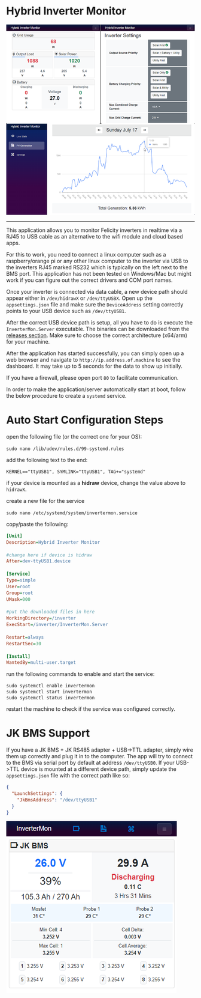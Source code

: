 # Hybrid Inverter Monitor

<img src="screenshot.png"/>

---

This application allows you to monitor Felicity inverters in realtime via a RJ45 to USB cable as an alternative to the wifi module and cloud based apps.

For this to work, you need to connect a linux computer such as a raspberry/orange pi or any other linux computer to the inverter via USB to the inverters RJ45 marked RS232 which is typically on the left next to the BMS port. This application has not been tested on Windows/Mac but might work if you can figure out the correct drivers and COM port names.

Once your inverter is connected via data cable, a new device path should appear either in `/dev/hidrawX` or `/dev/ttyUSBX`. Open up the `appsettings.json` file and make sure the `DeviceAddress` setting correctly points to your USB device such as `/dev/ttyUSB1`.

After the correct USB device path is setup, all you have to do is execute the `InverterMon.Server` executable. The binaries can be downloaded from the [releases section](https://github.com/dj-nitehawk/Felicity-Inverter-Monitor/releases). Make sure to choose the correct architecture (x64/arm) for your machine.

After the application has started successfully, you can simply open up a web browser and navigate to `http://ip.address.of.machine` to see the dashboard. It may take up to 5 seconds for the data to show up initially.

If you have a firewall, please open port `80` to facilitate communication.

In order to make the application/server automatically start at boot, follow the below procedure to create a `systemd` service.

# Auto Start Configuration Steps

open the following file (or the correct one for your OS):

`sudo nano /lib/udev/rules.d/99-systemd.rules`

add the following text to the end:
```
KERNEL=="ttyUSB1", SYMLINK="ttyUSB1", TAG+="systemd"
```

if your device is mounted as a **hidraw** device, change the value above to `hidrawX`.

create a new file for the service

`sudo nano /etc/systemd/system/invertermon.service`

copy/paste the following:
```ini
[Unit]
Description=Hybrid Inverter Monitor

#change here if device is hidraw
After=dev-ttyUSB1.device

[Service]
Type=simple
User=root
Group=root
UMask=000

#put the downloaded files in here
WorkingDirectory=/inverter
ExecStart=/inverter/InverterMon.Server

Restart=always
RestartSec=30

[Install]
WantedBy=multi-user.target
```
run the following commands to enable and start the service:
```
sudo systemctl enable invertermon
sudo systemctl start invertermon
sudo systemctl status invertermon
```
restart the machine to check if the service was configured correctly.

# JK BMS Support
If you have a JK BMS + JK RS485 adapter + USB->TTL adapter, simply wire them up correctly and plug it in to the computer. 
The app will try to connect to the BMS via serial port by default at address `/dev/ttyUSB0`. 
If your USB->TTL device is mounted at a different device path, simply update the `appsettings.json` file with the correct path like so:
```json
{
  "LaunchSettings": {
    "JkBmsAddress": "/dev/ttyUSB1"
  }
}
```
<img src="jk-screenshot.png"/>
